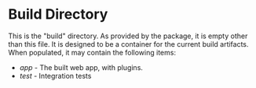 # Build Directory

This is the "build" directory. As provided by the package, it is empty other than this file. It is designed to be a container for the current build artifacts. When populated, it may contain the following items:

- *app* - The built web app, with plugins.
- *test* - Integration tests
